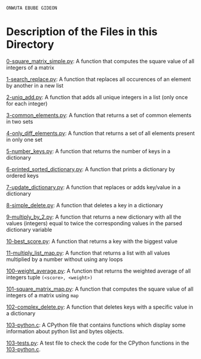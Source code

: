 ```
ONWUTA EBUBE GIDEON
```
# Description of the Files in this Directory

[0-square_matrix_simple.py](./0-square_matrix_simple.py): A function that computes the square value of all integers of a matrix



[1-search_replace.py](./1-search_replace.py): A function that replaces all occurences of an element by another in a new list



[2-uniq_add.py](./2-uniq_add.py): A function that adds all unique integers in a list (only once for each integer)



[3-common_elements.py](./3-common_elements.py): A function that returns a set of common elements in two sets



[4-only_diff_elements.py](./4-only_diff_elements): A function that returns a set of all elements present in only one set



[5-number_keys.py](./5-number_keys.py): A function that returns the number of keys in a dictionary



[6-printed_sorted_dictionary.py](./6-printed_sorted_dictionary.py): A function that prints a dictionary by ordered keys



[7-update_dictionary.py](./7-update_dictionary.py): A function that replaces or adds key/value in a dictionary



[8-simple_delete.py](./8-simple_delete.py): A function that deletes a key in a dictionary



[9-multiply_by_2.py](./9-multiply_by_2.py): A function that returns a new dictionary with all the values (integers) equal to twice the corresponding values in the parsed dictionary variable



[10-best_score.py](./10-best_score.py): A function that returns a key with the biggest value



[11-multiply_list_map.py](./11-multiply_list_map): A function that returns a list with all values multiplied by a number without using any loops



[100-weight_average.py](./100-weight_average.py): A function that returns the weighted average of all integers tuple `(<score>, <weight>)`



[101-square_matrix_map.py](./101-square_matrix_map.py): A function that computes the square value of all integers of a matrix using `map`



[102-complex_delete.py](./102-complex_delete.py): A function that deletes keys with a specific value in a dictionary



[103-python.c](./103-python.c): A CPython file that contains functions which display some information about python list and bytes objects.



[103-tests.py](./103-tests.py): A test file to check the code for the CPython functions in the [103-python.c](./103-python.c).
